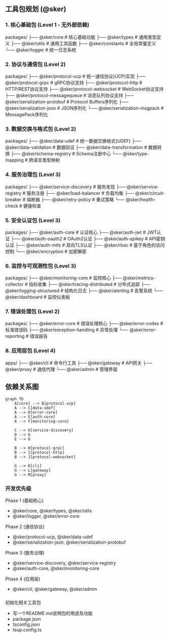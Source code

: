 ## 工具包规划 (@sker)

### 1. 核心基础包 (Level 1 - 无外部依赖)

packages/
├── @sker/core                    # 核心基础功能
├── @sker/types                   # 通用类型定义
├── @sker/utils                   # 通用工具函数
├── @sker/constants               # 全局常量定义
└── @sker/logger                  # 统一日志系统

### 2. 协议与通信包 (Level 2)

packages/
├── @sker/protocol-ucp            # 统一通信协议(UCP)实现
├── @sker/protocol-grpc           # gRPC协议支持
├── @sker/protocol-http           # HTTP/REST协议支持
├── @sker/protocol-websocket      # WebSocket协议支持
├── @sker/protocol-messagequeue   # 消息队列协议支持
├── @sker/serialization-protobuf  # Protocol Buffers序列化
├── @sker/serialization-json      # JSON序列化
└── @sker/serialization-msgpack   # MessagePack序列化

### 3. 数据交换与格式包 (Level 2)

packages/
├── @sker/data-udef              # 统一数据交换格式(UDEF)
├── @sker/data-validation        # 数据验证
├── @sker/data-transformation    # 数据转换
├── @sker/schema-registry        # Schema注册中心
└── @sker/type-mapping           # 跨语言类型映射

### 4. 服务治理包 (Level 3)

packages/
├── @sker/service-discovery      # 服务发现
├── @sker/service-registry       # 服务注册
├── @sker/load-balancer          # 负载均衡
├── @sker/circuit-breaker        # 熔断器
├── @sker/retry-policy           # 重试策略
└── @sker/health-check           # 健康检查


### 5. 安全认证包 (Level 3)

packages/
├── @sker/auth-core              # 认证核心
├── @sker/auth-jwt               # JWT认证
├── @sker/auth-oauth2            # OAuth2认证
├── @sker/auth-apikey            # API密钥认证
├── @sker/auth-mtls              # 双向TLS认证
├── @sker/rbac                   # 基于角色的访问控制
└── @sker/encryption             # 加密解密

###  6. 监控与可观测性包 (Level 3)

packages/
  ├── @sker/monitoring-core        # 监控核心
  ├── @sker/metrics-collector      # 指标收集
  ├── @sker/tracing-distributed    # 分布式追踪
  ├── @sker/logging-structured     # 结构化日志
  ├── @sker/alerting               # 告警系统
  └── @sker/dashboard              # 监控仪表板


###  7. 错误处理包 (Level 2)

packages/
  ├── @sker/error-core             # 错误处理核心
  ├── @sker/error-codes            # 标准错误码
  ├── @sker/exception-handling     # 异常处理
  └── @sker/error-reporting        # 错误报告

### 8. 应用层包 (Level 4)

apps/
  ├── @sker/cli                    # 命令行工具
  ├── @sker/gateway                # API网关
  ├── @sker/proxy                  # 通信代理
  └── @sker/admin                  # 管理界面

## 依赖关系图

```mermaid
graph TD
    A[core] --> B[protocol-ucp]
    A --> C[data-udef]
    A --> D[error-core]
    A --> E[auth-core]
    A --> F[monitoring-core]

    C --> G[service-discovery]
    D --> G
    E --> G

    B --> H[protocol-grpc]
    B --> I[protocol-http]
    B --> J[protocol-websocket]

    G --> K[cli]
    G --> L[gateway]
    G --> M[proxy]
```

### 开发优先级

Phase 1 (基础核心)
- @sker/core, @sker/types, @sker/utils
- @sker/logger, @sker/error-core

Phase 2 (通信协议)
- @sker/protocol-ucp, @sker/data-udef
- @sker/serialization-json, @sker/serialization-protobuf

Phase 3 (服务治理)
- @sker/service-discovery, @sker/service-registry
- @sker/auth-core, @sker/monitoring-core

Phase 4 (应用层)
- @sker/cli, @sker/gateway, @sker/admin

### 

初始化相关工具包
- 写一个README.md说明包的用途及功能 
- package.json 
- tsconfig.json 
- tsup.config.ts